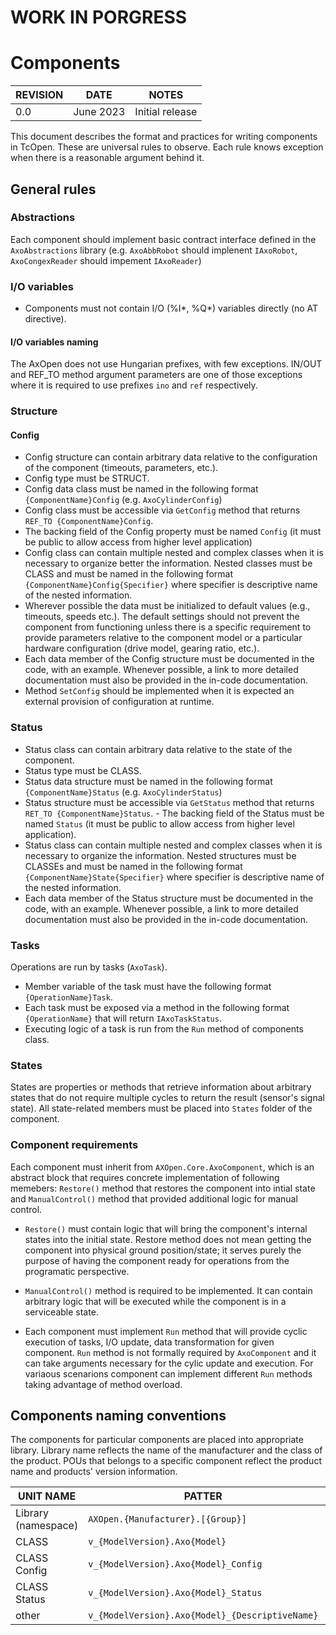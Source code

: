 # WORK IN PORGRESS

# Components

| REVISION | DATE      | NOTES           |
|----------|-----------|-----------------|
| 0.0      | June 2023 | Initial release |


This document describes the format and practices for writing components in TcOpen. These are universal rules to observe. Each rule knows exception when there is a reasonable argument behind it.


## General rules

### Abstractions

Each component should implement basic contract interface defined in the `AxoAbstractions` library (e.g. `AxoAbbRobot` should implenent `IAxoRobot`, `AxoCongexReader` should impement `IAxoReader`)

### I/O variables

- Components must not contain I/O (%I*, %Q*) variables directly (no AT directive).

#### I/O variables naming

The AxOpen does not use Hungarian prefixes, with few exceptions. IN/OUT and REF_TO method argument  parameters are one of those exceptions where it is required to use prefixes `ino` and `ref` respectively.

### Structure

#### Config

- Config structure can contain arbitrary data relative to the configuration of the component (timeouts, parameters, etc.).
- Config type must be STRUCT.
- Config data class must be named in the following format `{ComponentName}Config` (e.g. `AxoCylinderConfig`)
- Config class must be accessible via `GetConfig` method that returns `REF_TO {ComponentName}Config`.  
- The backing field of the Config property must be named `Config` (it must be public to allow access from higher level application) 
- Config class can contain multiple nested and complex classes when it is necessary to organize better the information. Nested classes must be CLASS and must be named in the following format `{ComponentName}Config{Specifier}` where specifier is descriptive name of the nested information.
- Wherever possible the data must be initialized to default values (e.g., timeouts, speeds etc.). The default settings should not prevent the component from functioning unless there is a specific requirement to provide parameters relative to the component model or a particular hardware configuration (drive model, gearing ratio, etc.).  
- Each data member of the Config structure must be documented in the code, with an example. Whenever possible, a link to more detailed documentation must also be provided in the in-code documentation.
- Method `SetConfig` should be implemented when it is expected an external provision of configuration at runtime.

### Status

- Status class can contain arbitrary data relative to the state of the component.
- Status type must be CLASS.
- Status data structure must be named in the following format `{ComponentName}Status` (e.g. `AxoCylinderStatus`)
- Status structure must be accessible via `GetStatus` method that returns `RET_TO {ComponentName}Status`.  - The backing field of the Status must be named `Status` (it must be public to allow access from higher level application).
- Status class can contain multiple nested and complex classes when it is necessary to organize the information. Nested structures must be CLASSEs and must be named in the following format `{ComponentName}State{Specifier}` where specifier is descriptive name of the nested information.  
- Each data member of the Status structure must be documented in the code, with an example. Whenever possible, a link to more detailed documentation must also be provided in the in-code documentation.

### Tasks

Operations are run by tasks (`AxoTask`).
- Member variable of the task must have the following format `{OperationName}Task`.
- Each task must be exposed via a method in the following format `{OperationName}` that will return `IAxoTaskStatus`.
- Executing logic of a task is run from the `Run` method of components class.

### States

States are properties or methods that retrieve information about arbitrary states that do not require multiple cycles to return the result (sensor's signal state).
All state-related members must be placed into `States` folder of the component.

### Component requirements

Each component must inherit from `AXOpen.Core.AxoComponent`, which is an abstract block that requires concrete implementation of following memebers: `Restore()` method that restores the component into intial state and `ManualControl()` method that provided additional logic for manual control.

- `Restore()` must contain logic that will bring the component's internal states into the initial state. Restore method does not mean getting the component into physical ground position/state; it serves purely the purpose of having the component ready for operations from the programatic perspective.

- `ManualControl()` method is required to be implemented. It can contain arbitrary logic that will be executed while the component is in a serviceable state.

- Each component must implement `Run` method that will provide cyclic execution of tasks, I/O update, data transformation for given component. `Run` method is not formally required by `AxoComponent` and it can take arguments necessary for the cylic update and execution. For variaous scenarions component can implement different `Run` methods taking advantage of method overload.

## Components naming conventions

The components for particular components are placed into appropriate library. Library name reflects the name of the manufacturer and the class of the product. POUs that belongs to a specific component reflect the product name and products' version information.


| UNIT NAME           | PATTER                                          | EXAMPLE  (fully qualified name)                  |
|---------------------|-------------------------------------------------|--------------------------------------------------|
| Library (namespace) | `AXOpen.{Manufacturer}.[{Group}]`               | `AXOpen.ABB.Robotics`                            |
| CLASS               | `v_{ModelVersion}.Axo{Model}`                   | `AXOpen.ABB.Robotics.v_1_0_0.AxoOmnicore`        |
| CLASS Config        | `v_{ModelVersion}.Axo{Model}_Config`            | `AXOpen.ABB.Robotics.v_1_0_0.AxoOmnicore_Config` |
| CLASS Status        | `v_{ModelVersion}.Axo{Model}_Status`            | `AXOpen.ABB.Robotics.v_1_0_0.AxoOmnicore_Status` |
| other               | `v_{ModelVersion}.Axo{Model}_{DescriptiveName}` | `AXOpen.ABB.Robotics.v_1_0_0.AxoOmnicore_Aux`    |



